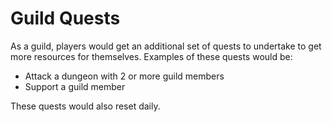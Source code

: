 # Guild Quests

As a guild, players would get an additional set of quests to undertake to get more resources for themselves. Examples of these quests would be:

* Attack a dungeon with 2 or more guild members
* Support a guild member

These quests would also reset daily.


